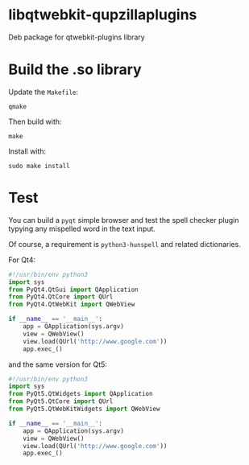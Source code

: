 # libqtwebkit-qupzillaplugins

Deb package for qtwebkit-plugins library

# Build the .so library

Update the `Makefile`:

    qmake

Then build with:

    make

Install with:

    sudo make install


# Test

You can build a `pyqt` simple browser and test the spell checker plugin typying any mispelled word in the text input.

Of course, a requirement is `python3-hunspell` and related dictionaries.

For Qt4:

```python
#!/usr/bin/env python3
import sys
from PyQt4.QtGui import QApplication
from PyQt4.QtCore import QUrl
from PyQt4.QtWebKit import QWebView

if __name__ == '__main__':
    app = QApplication(sys.argv)
    view = QWebView()
    view.load(QUrl('http://www.google.com'))
    app.exec_()
```

and the same version for Qt5:

```python
#!/usr/bin/env python3
import sys
from PyQt5.QtWidgets import QApplication
from PyQt5.QtCore import QUrl
from PyQt5.QtWebKitWidgets import QWebView

if __name__ == '__main__':
    app = QApplication(sys.argv)
    view = QWebView()
    view.load(QUrl('http://www.google.com'))
    app.exec_()
```
